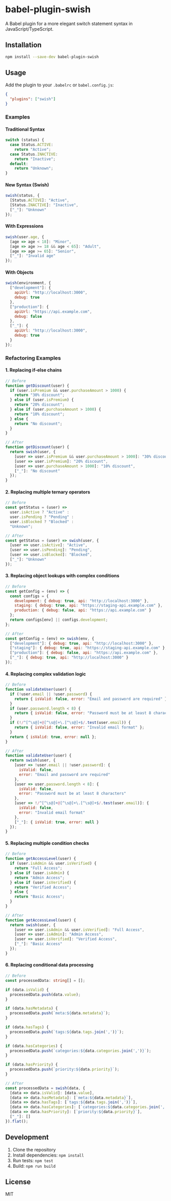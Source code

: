 # babel-plugin-swish

A Babel plugin for a more elegant switch statement syntax in JavaScript/TypeScript.

## Installation

```bash
npm install --save-dev babel-plugin-swish
```

## Usage

Add the plugin to your `.babelrc` or `babel.config.js`:

```json
{
  "plugins": ["swish"]
}
```

### Examples

#### Traditional Syntax
```javascript
switch (status) {
  case Status.ACTIVE:
    return "Active";
  case Status.INACTIVE:
    return "Inactive";
  default:
    return "Unknown";
}
```

#### New Syntax (Swish)
```javascript
swish(status, {
  [Status.ACTIVE]: "Active",
  [Status.INACTIVE]: "Inactive",
  ["_"]: "Unknown"
});
```

#### With Expressions
```javascript
swish(user.age, {
  [age => age < 18]: "Minor",
  [age => age >= 18 && age < 65]: "Adult",
  [age => age >= 65]: "Senior",
  ["_"]: "Invalid age"
});
```

#### With Objects
```javascript
swish(environment, {
  ["development"]: {
    apiUrl: "http://localhost:3000",
    debug: true
  },
  ["production"]: {
    apiUrl: "https://api.example.com",
    debug: false
  },
  ["_"]: {
    apiUrl: "http://localhost:3000",
    debug: true
  }
});
```

### Refactoring Examples

#### 1. Replacing if-else chains
```javascript
// Before
function getDiscount(user) {
  if (user.isPremium && user.purchaseAmount > 1000) {
    return "30% discount";
  } else if (user.isPremium) {
    return "20% discount";
  } else if (user.purchaseAmount > 1000) {
    return "10% discount";
  } else {
    return "No discount";
  }
}

// After
function getDiscount(user) {
  return swish(user, {
    [user => user.isPremium && user.purchaseAmount > 1000]: "30% discount",
    [user => user.isPremium]: "20% discount",
    [user => user.purchaseAmount > 1000]: "10% discount",
    ["_"]: "No discount"
  });
}
```

#### 2. Replacing multiple ternary operators
```javascript
// Before
const getStatus = (user) => 
  user.isActive ? "Active" :
  user.isPending ? "Pending" :
  user.isBlocked ? "Blocked" :
  "Unknown";

// After
const getStatus = (user) => swish(user, {
  [user => user.isActive]: "Active",
  [user => user.isPending]: "Pending",
  [user => user.isBlocked]: "Blocked",
  ["_"]: "Unknown"
});
```

#### 3. Replacing object lookups with complex conditions
```javascript
// Before
const getConfig = (env) => {
  const configs = {
    development: { debug: true, api: "http://localhost:3000" },
    staging: { debug: true, api: "https://staging-api.example.com" },
    production: { debug: false, api: "https://api.example.com" }
  };
  return configs[env] || configs.development;
};

// After
const getConfig = (env) => swish(env, {
  ["development"]: { debug: true, api: "http://localhost:3000" },
  ["staging"]: { debug: true, api: "https://staging-api.example.com" },
  ["production"]: { debug: false, api: "https://api.example.com" },
  ["_"]: { debug: true, api: "http://localhost:3000" }
});
```

#### 4. Replacing complex validation logic
```javascript
// Before
function validateUser(user) {
  if (!user.email || !user.password) {
    return { isValid: false, error: "Email and password are required" };
  }
  if (user.password.length < 8) {
    return { isValid: false, error: "Password must be at least 8 characters" };
  }
  if (!/^[^\s@]+@[^\s@]+\.[^\s@]+$/.test(user.email)) {
    return { isValid: false, error: "Invalid email format" };
  }
  return { isValid: true, error: null };
}

// After
function validateUser(user) {
  return swish(user, {
    [user => !user.email || !user.password]: {
      isValid: false,
      error: "Email and password are required"
    },
    [user => user.password.length < 8]: {
      isValid: false,
      error: "Password must be at least 8 characters"
    },
    [user => !/^[^\s@]+@[^\s@]+\.[^\s@]+$/.test(user.email)]: {
      isValid: false,
      error: "Invalid email format"
    },
    ["_"]: { isValid: true, error: null }
  });
}
```

#### 5. Replacing multiple condition checks
```javascript
// Before
function getAccessLevel(user) {
  if (user.isAdmin && user.isVerified) {
    return "Full Access";
  } else if (user.isAdmin) {
    return "Admin Access";
  } else if (user.isVerified) {
    return "Verified Access";
  } else {
    return "Basic Access";
  }
}

// After
function getAccessLevel(user) {
  return swish(user, {
    [user => user.isAdmin && user.isVerified]: "Full Access",
    [user => user.isAdmin]: "Admin Access",
    [user => user.isVerified]: "Verified Access",
    ["_"]: "Basic Access"
  });
}
```

#### 6. Replacing conditional data processing
```typescript
// Before
const processedData: string[] = [];

if (data.isValid) {
  processedData.push(data.value);
}

if (data.hasMetadata) {
  processedData.push(`meta:${data.metadata}`);
}

if (data.hasTags) {
  processedData.push(`tags:${data.tags.join(',')}`);
}

if (data.hasCategories) {
  processedData.push(`categories:${data.categories.join(',')}`);
}

if (data.hasPriority) {
  processedData.push(`priority:${data.priority}`);
}

// After
const processedData = swish(data, {
  [data => data.isValid]: [data.value],
  [data => data.hasMetadata]: [`meta:${data.metadata}`],
  [data => data.hasTags]: [`tags:${data.tags.join(',')}`],
  [data => data.hasCategories]: [`categories:${data.categories.join(',')}`],
  [data => data.hasPriority]: [`priority:${data.priority}`],
  ["_"]: []
}).flat();
```

## Development

1. Clone the repository
2. Install dependencies: `npm install`
3. Run tests: `npm test`
4. Build: `npm run build`

## License

MIT 